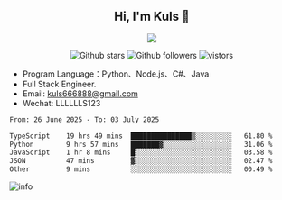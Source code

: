 <h2 align="center"> Hi, I'm Kuls 👋 </h2>
<p align="center">
    <p align="center">
        <img src=" https://avatars.githubusercontent.com/u/42165104?s=460&u=5c7fbf0bce7d4b38a15a44676e6f64b529e47598&v=4"/>
    </p>
    <p align="center">
      <img src="https://img.shields.io/github/stars/hellokuls?style=social" alt="Github stars" />
      <img src="https://img.shields.io/github/followers/hellokuls?style=social" alt="Github followers" />
      <img src="https://visitor-badge.glitch.me/badge?page_id=hellokuls.readme" alt="vistors" />
    </p>
</p>

- Program Language：Python、Node.js、C#、Java
- Full Stack Engineer.
- Email: kuls666888@gmail.com
- Wechat: LLLLLLS123

<!--START_SECTION:waka-->

```txt
From: 26 June 2025 - To: 03 July 2025

TypeScript    19 hrs 49 mins  ███████████████▒░░░░░░░░░   61.80 %
Python        9 hrs 57 mins   ███████▓░░░░░░░░░░░░░░░░░   31.06 %
JavaScript    1 hr 8 mins     █░░░░░░░░░░░░░░░░░░░░░░░░   03.58 %
JSON          47 mins         ▓░░░░░░░░░░░░░░░░░░░░░░░░   02.47 %
Other         9 mins          ░░░░░░░░░░░░░░░░░░░░░░░░░   00.49 %
```

<!--END_SECTION:waka-->

![info](https://github-readme-stats.vercel.app/api?username=hellokuls&show_icons=true&count_private=true&hide=prs&theme=default_repocard)



